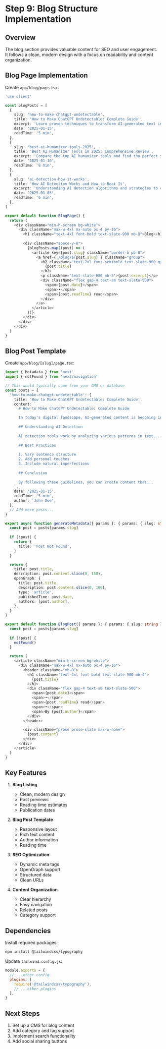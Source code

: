 # Step 9: Blog Structure Implementation

## Overview

The blog section provides valuable content for SEO and user engagement. It follows a clean, modern design with a focus on readability and content organization.

## Blog Page Implementation

Create `app/blog/page.tsx`:

```typescript
'use client'

const blogPosts = [
  {
    slug: 'how-to-make-chatgpt-undetectable',
    title: 'How to Make ChatGPT Undetectable: Complete Guide',
    excerpt: 'Learn proven techniques to transform AI-generated text into natural, human-sounding content.',
    date: '2025-01-15',
    readTime: '5 min',
  },
  {
    slug: 'best-ai-humanizer-tools-2025',
    title: 'Best AI Humanizer Tools in 2025: Comprehensive Review',
    excerpt: 'Compare the top AI humanizer tools and find the perfect solution for your needs.',
    date: '2025-01-10',
    readTime: '8 min',
  },
  {
    slug: 'ai-detection-how-it-works',
    title: 'How AI Detection Works and How to Beat It',
    excerpt: 'Understanding AI detection algorithms and strategies to create undetectable content.',
    date: '2025-01-05',
    readTime: '6 min',
  },
]

export default function BlogPage() {
  return (
    <div className="min-h-screen bg-white">
      <div className="max-w-4xl mx-auto px-4 py-16">
        <h1 className="text-4xl font-bold text-slate-900 mb-8">Blog</h1>
        
        <div className="space-y-8">
          {blogPosts.map((post) => (
            <article key={post.slug} className="border-b pb-8">
              <a href={`/blog/${post.slug}`} className="group">
                <h2 className="text-2xl font-semibold text-slate-900 group-hover:text-blue-600 mb-2">
                  {post.title}
                </h2>
                <p className="text-slate-600 mb-3">{post.excerpt}</p>
                <div className="flex gap-4 text-sm text-slate-500">
                  <span>{post.date}</span>
                  <span>•</span>
                  <span>{post.readTime} read</span>
                </div>
              </a>
            </article>
          ))}
        </div>
      </div>
    </div>
  )
}
```

## Blog Post Template

Create `app/blog/[slug]/page.tsx`:

```typescript
import { Metadata } from 'next'
import { notFound } from 'next/navigation'

// This would typically come from your CMS or database
const posts = {
  'how-to-make-chatgpt-undetectable': {
    title: 'How to Make ChatGPT Undetectable: Complete Guide',
    content: `
      # How to Make ChatGPT Undetectable: Complete Guide

      In today's digital landscape, AI-generated content is becoming increasingly common...
      
      ## Understanding AI Detection
      
      AI detection tools work by analyzing various patterns in text...
      
      ## Best Practices
      
      1. Vary sentence structure
      2. Add personal touches
      3. Include natural imperfections
      
      ## Conclusion
      
      By following these guidelines, you can create content that...
    `,
    date: '2025-01-15',
    readTime: '5 min',
    author: 'John Doe',
  },
  // Add more posts...
}

export async function generateMetadata({ params }: { params: { slug: string } }): Promise<Metadata> {
  const post = posts[params.slug]
  
  if (!post) {
    return {
      title: 'Post Not Found',
    }
  }

  return {
    title: post.title,
    description: post.content.slice(0, 160),
    openGraph: {
      title: post.title,
      description: post.content.slice(0, 160),
      type: 'article',
      publishedTime: post.date,
      authors: [post.author],
    },
  }
}

export default function BlogPost({ params }: { params: { slug: string } }) {
  const post = posts[params.slug]
  
  if (!post) {
    notFound()
  }

  return (
    <article className="min-h-screen bg-white">
      <div className="max-w-4xl mx-auto px-4 py-16">
        <header className="mb-8">
          <h1 className="text-4xl font-bold text-slate-900 mb-4">
            {post.title}
          </h1>
          <div className="flex gap-4 text-sm text-slate-500">
            <span>{post.date}</span>
            <span>•</span>
            <span>{post.readTime} read</span>
            <span>•</span>
            <span>By {post.author}</span>
          </div>
        </header>

        <div className="prose prose-slate max-w-none">
          {post.content}
        </div>
      </div>
    </article>
  )
}
```

## Key Features

1. **Blog Listing**
   - Clean, modern design
   - Post previews
   - Reading time estimates
   - Publication dates

2. **Blog Post Template**
   - Responsive layout
   - Rich text content
   - Author information
   - Reading time

3. **SEO Optimization**
   - Dynamic meta tags
   - OpenGraph support
   - Structured data
   - Clean URLs

4. **Content Organization**
   - Clear hierarchy
   - Easy navigation
   - Related posts
   - Category support

## Dependencies

Install required packages:

```bash
npm install @tailwindcss/typography
```

Update `tailwind.config.js`:

```javascript
module.exports = {
  // ...other config
  plugins: [
    require('@tailwindcss/typography'),
    // ...other plugins
  ],
}
```

## Next Steps

1. Set up a CMS for blog content
2. Add category and tag support
3. Implement search functionality
4. Add social sharing buttons 